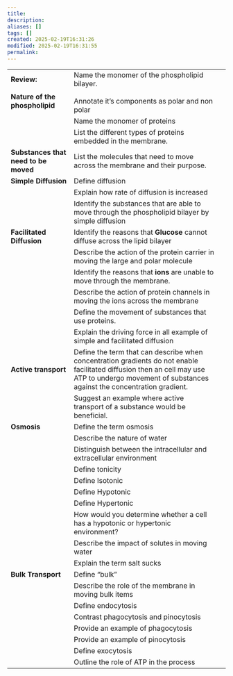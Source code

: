 ```yaml
---
title: 
description: 
aliases: []
tags: []
created: 2025-02-19T16:31:26
modified: 2025-02-19T16:31:55
permalink:
---
```


|   |   |   |
|---|---|---|
|**Review:**<br><br>**Nature of the phospholipid**|Name the monomer of the phospholipid bilayer.<br><br>Annotate it’s components as polar and non polar||
||Name the monomer of proteins||
||List the different types of proteins embedded in the membrane.||
|**Substances that need to be moved**|List the molecules that need to move across the membrane and their purpose.||
|**Simple Diffusion**|Define diffusion||
||Explain how rate of diffusion is increased||
||Identify the substances that are able to move through the phospholipid bilayer by simple diffusion||
|**Facilitated Diffusion**|Identify the reasons that **Glucose** cannot diffuse across the lipid bilayer||
||Describe the action of the protein carrier in moving the large and polar molecule||
||Identify the reasons that **ions** are unable to move through the membrane.||
||Describe the action of protein channels in moving the ions across the membrane||
||Define the movement of substances that use proteins.||
||Explain the driving force in all example of simple and facilitated diffusion||
|**Active transport**|Define the term that can describe when concentration gradients do not enable facilitated diffusion then an cell may use ATP to undergo movement of substances against the concentration gradient.||
||Suggest an example where active transport of a substance would be beneficial.||
|**Osmosis**|Define the term osmosis||
||Describe the nature of water||
||Distinguish between the intracellular and extracellular environment||
||Define tonicity||
||Define Isotonic||
||Define Hypotonic||
||Define Hypertonic||
||How would you determine whether a cell has a hypotonic or hypertonic environment?||
||Describe the impact of solutes in moving water||
||Explain the term salt sucks||
|**Bulk Transport**|Define “bulk”||
||Describe the role of the membrane in moving bulk items||
||Define endocytosis||
||Contrast phagocytosis and pinocytosis||
||Provide an example of phagocytosis||
||Provide an example of pinocytosis||
||Define exocytosis||
||Outline the role of ATP in the process||
